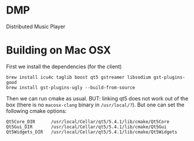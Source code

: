 DMP
===

Distributed Music Player


Building on Mac OSX
===================

First we install the dependencies (for the client)

	brew install icu4c taglib boost qt5 gstreamer libsodium gst-plugins-good
	brew install gst-plugins-ugly --build-from-source


Then we can run cmake as usual. BUT: linking qt5 does not work out of the box (there
is no ```macosx-clang``` binary in ```/usr/local/?```). But one can set the following
cmake options:

	Qt5Core_DIR      /usr/local/Cellar/qt5/5.4.1/lib/cmake/Qt5Core
	Qt5Gui_DIR       /usr/local/Cellar/qt5/5.4.1/lib/cmake/Qt5Gui
	Qt5Widgets_DIR   /usr/local/Cellar/qt5/5.4.1/lib/cmake/Qt5Widgets

